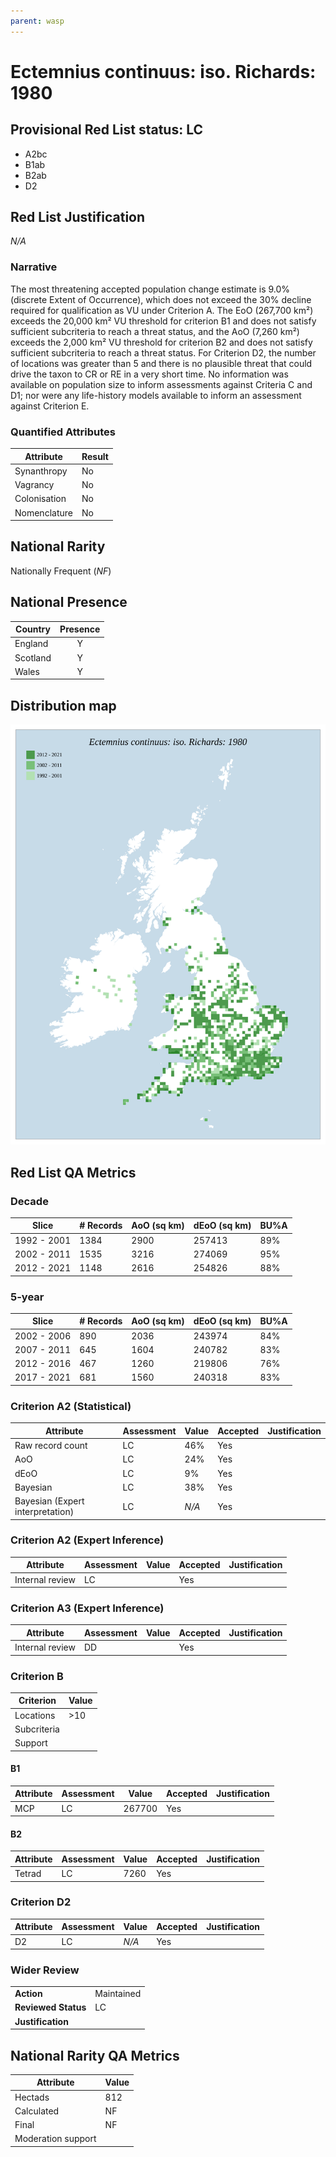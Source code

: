 ```yaml
---
parent: wasp
---
```


# Ectemnius continuus: iso. Richards: 1980

## Provisional Red List status: LC
- A2bc
- B1ab
- B2ab
- D2

## Red List Justification
*N/A*

### Narrative


The most threatening accepted population change estimate is 9.0% (discrete Extent of Occurrence), which does not exceed the 30% decline required for qualification as VU under Criterion A. The EoO (267,700 km²) exceeds the 20,000 km² VU threshold for criterion B1 and does not satisfy sufficient subcriteria to reach a threat status, and the AoO (7,260 km²) exceeds the 2,000 km² VU threshold for criterion B2 and does not satisfy sufficient subcriteria to reach a threat status. For Criterion D2, the number of locations was greater than 5 and there is no plausible threat that could drive the taxon to CR or RE in a very short time. No information was available on population size to inform assessments against Criteria C and D1; nor were any life-history models available to inform an assessment against Criterion E.

### Quantified Attributes
|Attribute|Result|
|---|---|
|Synanthropy|No|
|Vagrancy|No|
|Colonisation|No|
|Nomenclature|No|


## National Rarity
Nationally Frequent (*NF*)

## National Presence
|Country|Presence
|---|:-:|
|England|Y|
|Scotland|Y|
|Wales|Y|


## Distribution map
![](../map/260.svg)

## Red List QA Metrics
### Decade
| Slice | # Records | AoO (sq km) | dEoO (sq km) |BU%A |
|---|---|---|---|---|
|1992 - 2001|1384|2900|257413|89%|
|2002 - 2011|1535|3216|274069|95%|
|2012 - 2021|1148|2616|254826|88%|

### 5-year
| Slice | # Records | AoO (sq km) | dEoO (sq km) |BU%A |
|---|---|---|---|---|
|2002 - 2006|890|2036|243974|84%|
|2007 - 2011|645|1604|240782|83%|
|2012 - 2016|467|1260|219806|76%|
|2017 - 2021|681|1560|240318|83%|

### Criterion A2 (Statistical)
|Attribute|Assessment|Value|Accepted|Justification
|---|---|---|---|---|
|Raw record count|LC|46%|Yes||
|AoO|LC|24%|Yes||
|dEoO|LC|9%|Yes||
|Bayesian|LC|38%|Yes||
|Bayesian (Expert interpretation)|LC|*N/A*|Yes||

### Criterion A2 (Expert Inference)
|Attribute|Assessment|Value|Accepted|Justification
|---|---|---|---|---|
|Internal review|LC||Yes||

### Criterion A3 (Expert Inference)
|Attribute|Assessment|Value|Accepted|Justification
|---|---|---|---|---|
|Internal review|DD||Yes||

### Criterion B
|Criterion| Value|
|---|---|
|Locations|>10|
|Subcriteria||
|Support||

#### B1
|Attribute|Assessment|Value|Accepted|Justification
|---|---|---|---|---|
|MCP|LC|267700|Yes||

#### B2
|Attribute|Assessment|Value|Accepted|Justification
|---|---|---|---|---|
|Tetrad|LC|7260|Yes||

### Criterion D2
|Attribute|Assessment|Value|Accepted|Justification
|---|---|---|---|---|
|D2|LC|*N/A*|Yes||

### Wider Review
|  |  |
|---|---|
|**Action**|Maintained|
|**Reviewed Status**|LC|
|**Justification**||

## National Rarity QA Metrics
|Attribute|Value|
|---|---|
|Hectads|812|
|Calculated|NF|
|Final|NF|
|Moderation support||
